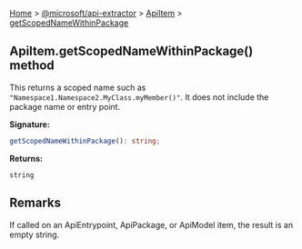 [Home](./index) &gt; [@microsoft/api-extractor](./api-extractor.md) &gt; [ApiItem](./api-extractor.apiitem.md) &gt; [getScopedNameWithinPackage](./api-extractor.apiitem.getscopednamewithinpackage.md)

## ApiItem.getScopedNameWithinPackage() method

This returns a scoped name such as `"Namespace1.Namespace2.MyClass.myMember()"`<!-- -->. It does not include the package name or entry point.

<b>Signature:</b>

```typescript
getScopedNameWithinPackage(): string;
```
<b>Returns:</b>

`string`

## Remarks

If called on an ApiEntrypoint, ApiPackage, or ApiModel item, the result is an empty string.

